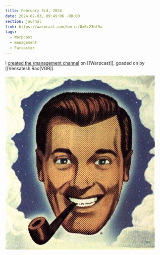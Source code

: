 ```yaml
---
title: February 3rd, 2024
date: 2024-02-03, 09:49:06 -08:00
section: journal
link: https://warpcast.com/boris/0x6c23bf9a
tags:
  - Warpcast
  - management
  - Farcaster
---
```

I [created the /management channel](https://warpcast.com/boris/0x6c23bf9a) on [[Warpcast]], goaded on by [[Venkatesh Rao|VGR]].

![](/assets/church-of-subgenius-bob.jpg)